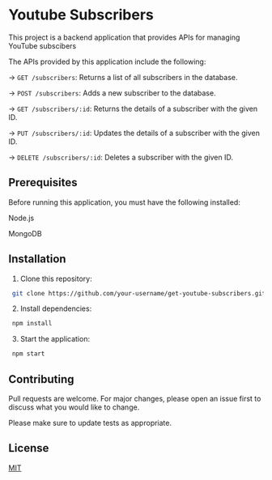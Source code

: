 # Youtube Subscribers

This project is a backend application that provides APIs for managing YouTube subscibers

The APIs provided by this application include the following:

-> `GET /subscribers`: Returns a list of all subscribers in the database.

-> `POST /subscribers`: Adds a new subscriber to the database.

-> `GET /subscribers/:id`: Returns the details of a subscriber with the given ID.

-> `PUT /subscribers/:id`: Updates the details of a subscriber with the given ID.

-> `DELETE /subscribers/:id`: Deletes a subscriber with the given ID.


## Prerequisites
Before running this application, you must have the following installed:

Node.js

MongoDB



## Installation

1. Clone this repository: 
```bash
 git clone https://github.com/your-username/get-youtube-subscribers.git
```
2. Install dependencies: 
```bash
 npm install
```
3. Start the application: 
```bash
 npm start
```


## Contributing

Pull requests are welcome. For major changes, please open an issue first
to discuss what you would like to change.

Please make sure to update tests as appropriate.

## License

[MIT](https://choosealicense.com/licenses/mit/)
